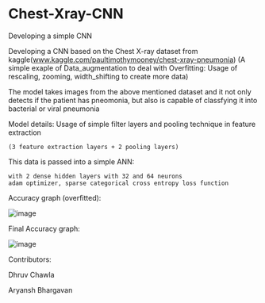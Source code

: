 # Chest-Xray-CNN
Developing a simple CNN 

Developing a CNN based on the Chest X-ray dataset from kaggle(www.kaggle.com/paultimothymooney/chest-xray-pneumonia)
  (A simple exaple of Data_augmentation to deal with Overfitting: Usage of rescaling, zooming, width_shifting to create more data)

The model takes images from the above mentioned dataset and it not only detects if the patient has pneomonia, but also is capable of classfying it into bacterial or viral pneumonia

Model details:
Usage of simple filter layers and pooling technique in feature extraction 

    (3 feature extraction layers + 2 pooling layers)
    
    

This data is passed into a simple ANN:
  
    with 2 dense hidden layers with 32 and 64 neurons
    adam optimizer, sparse categorical cross entropy loss function
 


Accuracy graph (overfitted):

![image](https://user-images.githubusercontent.com/78157559/110809435-e1d7ce80-82aa-11eb-9830-aafa70674b2c.png)

Final Accuracy graph:

![image](https://user-images.githubusercontent.com/78157559/110809615-1186d680-82ab-11eb-8bfd-68626ff1050d.png)




Contributors:

Dhruv Chawla

Aryansh Bhargavan
